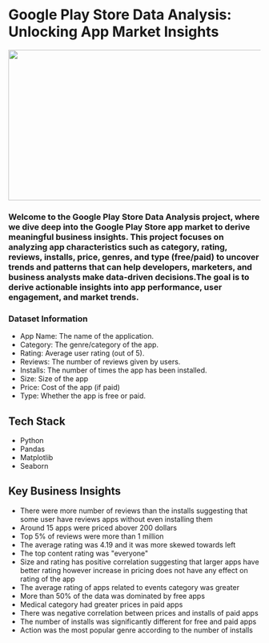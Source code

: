 # Google Play Store Data Analysis: Unlocking App Market Insights
<img src="https://camo.githubusercontent.com/1bb0d21d21a2054112b7a5665848a70a784913b65850e3efd7ff5436da6b036d/68747470733a2f2f6d656469612e74656e6f722e636f6d2f38675865694e357654714541414141432f676f6f676c652d706c61792d617070732d676f6f676c652d706c61792d73657276696365732e676966" width="1000" height="300">
<h3>Welcome to the Google Play Store Data Analysis project, where we dive deep into the Google Play Store app market to derive meaningful business insights. This project focuses on analyzing app characteristics such as category, rating, reviews, installs, price, genres, and type (free/paid) to uncover trends and patterns that can help developers, marketers, and business analysts make data-driven decisions.The goal is to derive actionable insights into app performance, user engagement, and market trends.</h3>

<h3>Dataset Information</h3>
<ul>
  <li>App Name: The name of the application.</li>
<li>Category: The genre/category of the app.</li>
<li>Rating: Average user rating (out of 5).</li>
<li>Reviews: The number of reviews given by users.</li>
<li>Installs: The number of times the app has been installed.</li>
<li>Size: Size of the app</li>
<li>Price: Cost of the app (if paid)</li>
<li>Type: Whether the app is free or paid.</li>
</ul>
<h2>Tech Stack</h2>
<ul>
  <li>Python</li>
  <li>Pandas</li>
  <li>Matplotlib</li>
  <li>Seaborn</li>
</ul>

<h2>Key Business Insights</h2>
<ul>
<li>There were more number of reviews than the installs suggesting that some user have reviews apps without even installing them</li>
<li>Around 15 apps were priced abover 200 dollars</li>
<li>Top 5% of reviews were more than 1 million</li>
<li>The average rating was 4.19 and it was more skewed towards left</li>
<li>The top content rating was "everyone"</li>
  <li>Size and rating has positive correlation suggesting that larger apps have better rating however increase in pricing does not have any effect on rating of the app</li>
  <li>The average rating of apps related to events category was greater</li>
  <li>More than 50% of the data was dominated by free apps</li>
  <li>Medical category had greater prices in paid apps</li>
<li>There was negative correlation between prices and installs of paid apps</li>
  <li>The number of installs was significantly different for free and paid apps</li>
  <li>Action was the most popular genre according to the number of installs</li>
</ul>
  



